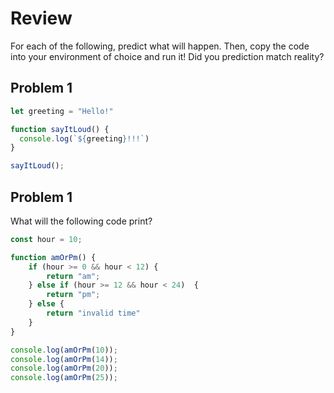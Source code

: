 # Review

For each of the following, predict what will happen. Then, copy the code into 
your environment of choice and run it! Did you prediction match reality?


## Problem 1
```js
let greeting = "Hello!"

function sayItLoud() {
  console.log(`${greeting}!!!`)
}

sayItLoud();
```

## Problem 1
What will the following code print?

```js
const hour = 10;

function amOrPm() {
    if (hour >= 0 && hour < 12) {
        return "am";
    } else if (hour >= 12 && hour < 24)  {
        return "pm";
    } else {
        return "invalid time"
    }
}

console.log(amOrPm(10));
console.log(amOrPm(14));
console.log(amOrPm(20));
console.log(amOrPm(25));
```

